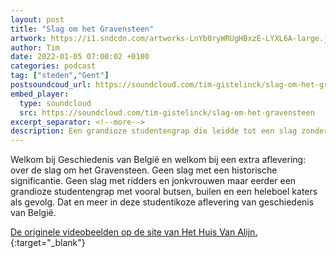 ```yaml
---
layout: post
title: "Slag om het Gravensteen"
artwork: https://i1.sndcdn.com/artworks-LnYb0ryWRUgHBxzE-LYXL6A-large.jpg
author: Tim
date: 2022-01-05 07:00:02 +0100
categories: podcast
tag: ["steden","Gent"]
postsoundcoud_url: https://soundcloud.com/tim-gistelinck/slag-om-het-gravensteen
embed_player:
  type: soundcloud
  src: https://soundcloud.com/tim-gistelinck/slag-om-het-gravensteen
excerpt_separator: <!--more-->
description: Een grandioze studentengrap die leidde tot een slag zonder historische significantie.
---
```

Welkom bij Geschiedenis van België en welkom bij een extra aflevering: over de slag om het Gravensteen. Geen slag met een historische significantie. Geen slag met ridders en jonkvrouwen maar eerder een grandioze studentengrap met vooral butsen, builen en een heleboel katers als gevolg. Dat en meer in deze studentikoze aflevering van geschiedenis van België.

[De originele videobeelden op de site van Het Huis Van Alijn.](https://huisvanalijn.be/nl/collectie-item/de-slag-om-t-gravensteen-gent-1949){:target="_blank"}